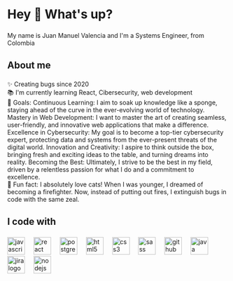 <h1 align="left">Hey 👋 What's up?</h1>

###

<p align="left">My name is Juan Manuel Valencia and I'm a Systems Engineer, from Colombia</p>

###

<h2 align="left">About me</h2>

###

<p align="left">✨ Creating bugs since 2020<br>📚 I'm currently learning React, Cibersecurity, web development<br>🎯 Goals: Continuous Learning: I aim to soak up knowledge like a sponge, staying ahead of the curve in the ever-evolving world of technology.
Mastery in Web Development: I want to master the art of creating seamless, user-friendly, and innovative web applications that make a difference.
Excellence in Cybersecurity: My goal is to become a top-tier cybersecurity expert, protecting data and systems from the ever-present threats of the digital world.
Innovation and Creativity: I aspire to think outside the box, bringing fresh and exciting ideas to the table, and turning dreams into reality.
Becoming the Best: Ultimately, I strive to be the best in my field, driven by a relentless passion for what I do and a commitment to excellence.<br>🎲 Fun fact: I absolutely love cats! When I was younger, I dreamed of becoming a firefighter. Now, instead of putting out fires, I extinguish bugs in code with the same zeal.</p>

###

<h2 align="left">I code with</h2>

###

<div align="left">
  <img src="https://cdn.jsdelivr.net/gh/devicons/devicon/icons/javascript/javascript-original.svg" height="40" alt="javascript logo"  />
  <img width="12" />
  <img src="https://cdn.jsdelivr.net/gh/devicons/devicon/icons/react/react-original.svg" height="40" alt="react logo"  />
  <img width="12" />
  <img src="https://cdn.jsdelivr.net/gh/devicons/devicon/icons/postgresql/postgresql-original.svg" height="40" alt="postgresql logo"  />
  <img width="12" />
  <img src="https://cdn.jsdelivr.net/gh/devicons/devicon/icons/html5/html5-original.svg" height="40" alt="html5 logo"  />
  <img width="12" />
  <img src="https://cdn.jsdelivr.net/gh/devicons/devicon/icons/css3/css3-original.svg" height="40" alt="css3 logo"  />
  <img width="12" />
  <img src="https://cdn.jsdelivr.net/gh/devicons/devicon/icons/sass/sass-original.svg" height="40" alt="sass logo"  />
  <img width="12" />
  <img src="https://cdn.jsdelivr.net/gh/devicons/devicon/icons/github/github-original.svg" height="40" alt="github logo"  />
  <img width="12" />
  <img src="https://cdn.jsdelivr.net/gh/devicons/devicon/icons/java/java-original.svg" height="40" alt="java logo"  />
  <img width="12" />
  <img src="https://cdn.jsdelivr.net/gh/devicons/devicon/icons/jira/jira-original.svg" height="40" alt="jira logo"  />
  <img width="12" />
  <img src="https://cdn.jsdelivr.net/gh/devicons/devicon/icons/nodejs/nodejs-original.svg" height="40" alt="nodejs logo"  />
</div>

###
